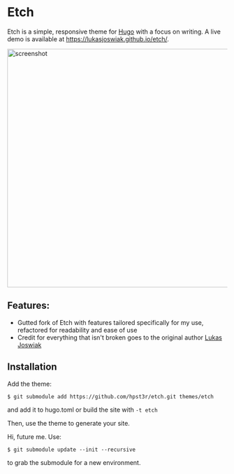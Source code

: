 # Etch

Etch is a simple, responsive theme for [Hugo](https://gohugo.io) with a focus on writing. A live demo is available at https://lukasjoswiak.github.io/etch/.

<img src="https://raw.githubusercontent.com/LukasJoswiak/etch/master/images/screenshot_small.png" alt="screenshot" width="545px">

## Features:

* Gutted fork of Etch with features tailored specifically for my use, refactored for readability and ease of use
* Credit for everything that isn't broken goes to the original author [Lukas Joswiak](github.com/LukasJoswiak)

## Installation

Add the theme:
```
$ git submodule add https://github.com/hpst3r/etch.git themes/etch
```
and add it to hugo.toml or build the site with `-t etch`

Then, use the theme to generate your site.

Hi, future me. Use:
```
$ git submodule update --init --recursive
```
to grab the submodule for a new environment.
